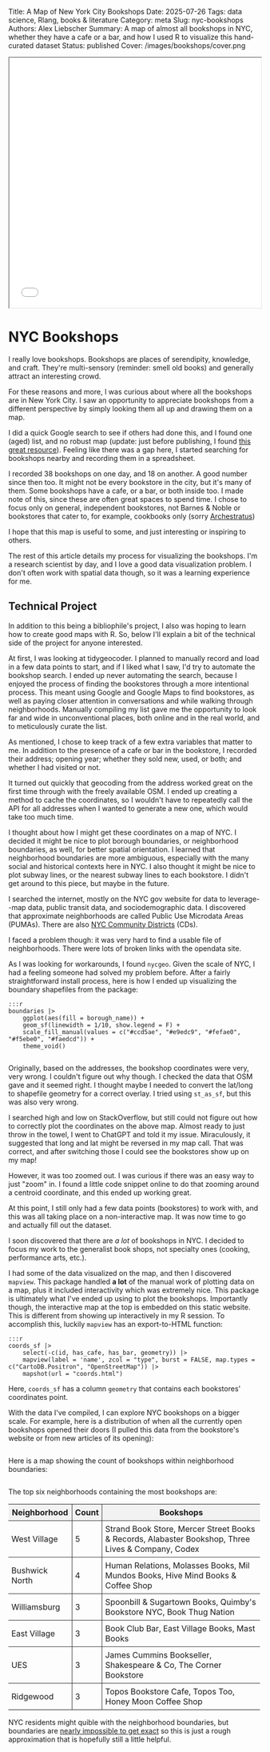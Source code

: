 Title: A Map of New York City Bookshops
Date: 2025-07-26
Tags: data science, Rlang, books & literature
Category: meta
Slug: nyc-bookshops
Authors: Alex Liebscher
Summary: A map of almost all bookshops in NYC, whether they have a cafe or a bar, and how I used R to visualize this hand-curated dataset
Status: published
Cover: /images/bookshops/cover.png

<iframe src="{static}/static/coords.html" width="100%" height="500px"></iframe>

# NYC Bookshops

I really love bookshops. Bookshops are places of serendipity, knowledge, and craft. They're multi-sensory (reminder: smell old books) and generally attract an interesting crowd.

For these reasons and more, I was curious about where all the bookshops are in New York City. I saw an opportunity to appreciate bookshops from a different perspective by simply looking them all up and drawing them on a map.

I did a quick Google search to see if others had done this, and I found one (aged) list, and no robust map (update: just before publishing, I found [this great resource](https://www.nycbookstores.org/)). Feeling like there was a gap here, I started searching for bookshops nearby and recording them in a spreadsheet.

I recorded 38 bookshops on one day, and 18 on another. A good number since then too. It might not be every bookstore in the city, but it's many of them. Some bookshops have a cafe, or a bar, or both inside too. I made note of this, since these are often great spaces to spend time. I chose to focus only on general, independent bookstores, not Barnes & Noble or bookstores that cater to, for example, cookbooks only (sorry [Archestratus](http://www.archestrat.us/))

I hope that this map is useful to some, and just interesting or inspiring to others.

The rest of this article details my process for visualizing the bookshops. I'm a research scientist by day, and I love a good data visualization problem. I don't often work with spatial data though, so it was a learning experience for me.

## Technical Project

In addition to this being a bibliophile's project, I also was hoping to learn how to create good maps with R. So, below I'll explain a bit of the technical side of the project for anyone interested.

At first, I was looking at tidygeocoder. I planned to manually record and load in a few data points to start, and if I liked what I saw, I'd try to automate the bookshop search. I ended up never automating the search, because I enjoyed the process of finding the bookstores through a more intentional process. This meant using Google and Google Maps to find bookstores, as well as paying closer attention in conversations and while walking through neighborhoods. Manually compiling my list gave me the opportunity to look far and wide in unconventional places, both online and in the real world, and to meticulously curate the list.

As mentioned, I chose to keep track of a few extra variables that matter to me. In addition to the presence of a cafe or bar in the bookstore, I recorded their address; opening year; whether they sold new, used, or both; and whether I had visited or not.

It turned out quickly that geocoding from the address worked great on the first time through with the freely available OSM. I ended up creating a method to cache the coordinates, so I wouldn't have to repeatedly call the API for all addresses when I wanted to generate a new one, which would take too much time.

I thought about how I might get these coordinates on a map of NYC. I decided it might be nice to plot borough boundaries, or neighborhood boundaries, as well, for better spatial orientation. I learned that neighborhood boundaries are more ambiguous, especially with the many social and historical contexts here in NYC. I also thought it might be nice to plot subway lines, or the nearest subway lines to each bookstore. I didn't get around to this piece, but maybe in the future.

I searched the internet, mostly on the NYC gov website for data to leverage--map data, public transit data, and sociodemographic data. I discovered that approximate neighborhoods are called Public Use Microdata Areas (PUMAs). There are also [NYC Community Districts](https://www.nyc.gov/assets/planning/download/pdf/data-maps/nyc-population/census2010/puma_cd_map.pdf) (CDs).

I faced a problem though: it was very hard to find a usable file of neighborhoods. There were lots of broken links with the opendata site.

As I was looking for workarounds, I found `nycgeo`. Given the scale of NYC, I had a feeling someone had solved my problem before. After a fairly straightforward install process, here is how I ended up visualizing the boundary shapefiles from the package:

    :::r
    boundaries |>
        ggplot(aes(fill = borough_name)) +
        geom_sf(linewidth = 1/10, show.legend = F) +
        scale_fill_manual(values = c("#ccd5ae", "#e9edc9", "#fefae0", "#f5ebe0", "#faedcd")) +
        theme_void()

<img data-src="{static}/images/bookshops/nta-boundaries.png" width="640px" class="uk-align-center" uk-img/>


Originally, based on the addresses, the bookshop coordinates were very, very wrong. I couldn't figure out why though. I checked the data that OSM gave and it seemed right. I thought maybe I needed to convert the lat/long to shapefile geometry for a correct overlay. I tried using `st_as_sf`, but this was also very wrong.

I searched high and low on StackOverflow, but still could not figure out how to correctly plot the coordinates on the above map. Almost ready to just throw in the towel, I went to ChatGPT and told it my issue. Miraculously, it suggested that long and lat might be reversed in my map call. That was correct, and after switching those I could see the bookstores show up on my map!

However, it was too zoomed out. I was curious if there was an easy way to just "zoom" in. I found a little code snippet online to do that zooming around a centroid coordinate, and this ended up working great.

At this point, I still only had a few data points (bookstores) to work with, and this was all taking place on a non-interactive map. It was now time to go and actually fill out the dataset.

I soon discovered that there are _a lot_ of bookshops in NYC. I decided to focus my work to the generalist book shops, not specialty ones (cooking, performance arts, etc.).

I had some of the data visualized on the map, and then I discovered `mapview`. This package handled **a lot** of the manual work of plotting data on a map, plus it included interactivity which was extremely nice. This package is ultimately what I've ended up using to plot the bookshops. Importantly though, the interactive map at the top is embedded on this static website. This is different from showing up interactively in my R session. To accomplish this, luckily `mapview` has an export-to-HTML function:

    :::r
    coords_sf |>
        select(-c(id, has_cafe, has_bar, geometry)) |>
        mapview(label = 'name', zcol = "type", burst = FALSE, map.types = c("CartoDB.Positron", "OpenStreetMap")) |>
        mapshot(url = "coords.html")

Here, `coords_sf` has a column `geometry` that contains each bookstores' coordinates point.

With the data I've compiled, I can explore NYC bookshops on a bigger scale. For example, here is a distribution of when all the currently open bookshops opened their doors (I pulled this data from the bookstore's website or from new articles of its opening):

<img data-src="{static}/images/bookshops/opening-years.png" width="640px" class="uk-align-center" uk-img/>

Here is a map showing the count of bookshops within neighborhood boundaries:

<img data-src="{static}/images/bookshops/neighborhood-count.png" width="640px" class="uk-align-center" uk-img/>

The top six neighborhoods containing the most bookshops are:

<table style="width: 100%; border-collapse: collapse;">
  <thead>
    <tr>
      <th style="padding: 6px; background-color: #f2f2f2; border-right: 1px solid #333333; border-bottom: 1px solid #333333;">Neighborhood</th>
      <th style="padding: 6px; background-color: #f2f2f2; border-left: 1px solid #333333; border-right: 1px solid #333333; border-bottom: 1px solid #333333;">Count</th>
      <th style="padding: 6px; background-color: #f2f2f2; border-left: 1px solid #333333; border-bottom: 1px solid #333333;">Bookshops</th>
    </tr>
  </thead>
  <tbody>
    <tr style="border-bottom: 1px solid #333333;">
      <td style="padding: 6px; border-right: 1px solid #333333;">West Village</td>
      <td style="padding: 6px; border-left: 1px solid #333333; border-right: 1px solid #333333;">5</td>
      <td style="padding: 6px; border-left: 1px solid #333333;">Strand Book Store, Mercer Street Books & Records, Alabaster Bookshop, Three Lives & Company, Codex</td>
    </tr>
    <tr style="border-bottom: 1px solid #333333;">
      <td style="padding: 6px; border-right: 1px solid #333333;">Bushwick North</td>
      <td style="padding: 6px; border-left: 1px solid #333333; border-right: 1px solid #333333;">4</td>
      <td style="padding: 6px; border-left: 1px solid #333333;">Human Relations, Molasses Books, Mil Mundos Books, Hive Mind Books & Coffee Shop</td>
    </tr>
    <tr style="border-bottom: 1px solid #333333;">
      <td style="padding: 6px; border-right: 1px solid #333333;">Williamsburg</td>
      <td style="padding: 6px; border-left: 1px solid #333333; border-right: 1px solid #333333;">3</td>
      <td style="padding: 6px; border-left: 1px solid #333333;">Spoonbill & Sugartown Books, Quimby's Bookstore NYC, Book Thug Nation</td>
    </tr>
    <tr style="border-bottom: 1px solid #333333;">
      <td style="padding: 6px; border-right: 1px solid #333333;">East Village</td>
      <td style="padding: 6px; border-left: 1px solid #333333; border-right: 1px solid #333333;">3</td>
      <td style="padding: 6px; border-left: 1px solid #333333;">Book Club Bar, East Village Books, Mast Books</td>
    </tr>
    <tr style="border-bottom: 1px solid #333333;">
      <td style="padding: 6px; border-right: 1px solid #333333;">UES</td>
      <td style="padding: 6px; border-left: 1px solid #333333; border-right: 1px solid #333333;">3</td>
      <td style="padding: 6px; border-left: 1px solid #333333;">James Cummins Bookseller, Shakespeare & Co, The Corner Bookstore</td>
    </tr>
    <tr>
      <td style="padding: 6px; border-right: 1px solid #333333;">Ridgewood</td>
      <td style="padding: 6px; border-left: 1px solid #333333; border-right: 1px solid #333333;">3</td>
      <td style="padding: 6px; border-left: 1px solid #333333;">Topos Bookstore Cafe, Topos Too, Honey Moon Coffee Shop</td>
    </tr>
  </tbody>
</table>

NYC residents might quible with the neighborhood boundaries, but boundaries are [nearly impossible to get exact](https://www.nytimes.com/interactive/2023/10/29/upshot/new-york-neighborhood-guide.html) so this is just a rough approximation that is hopefully still a little helpful.